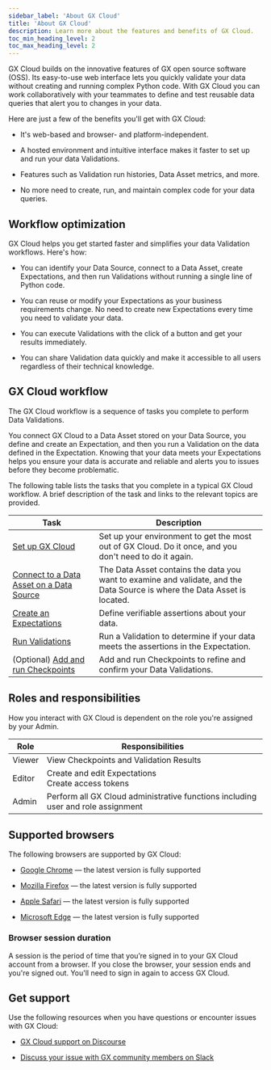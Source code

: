 ```yaml
---
sidebar_label: 'About GX Cloud'
title: 'About GX Cloud'
description: Learn more about the features and benefits of GX Cloud.
toc_min_heading_level: 2
toc_max_heading_level: 2
---
```


GX Cloud builds on the innovative features of GX open source software (OSS). Its easy-to-use web interface lets you quickly validate your data without creating and running complex Python code. With GX Cloud you can work collaboratively with your teammates to define and test reusable data queries that alert you to changes in your data.

Here are just a few of the benefits you'll get with GX Cloud: 

- It's web-based and browser- and platform-independent.

- A hosted environment and intuitive interface makes it faster to set up and run your data Validations.

- Features such as Validation run histories, Data Asset metrics, and more.

- No more need to create, run, and maintain complex code for your data queries.

## Workflow optimization

GX Cloud helps you get started faster and simplifies your data Validation workflows. Here's how:

- You can identify your Data Source, connect to a Data Asset, create Expectations, and then run Validations without running a single line of Python code. 

- You can reuse or modify your Expectations as your business requirements change. No need to create new Expectations every time you need to validate your data.

- You can execute Validations with the click of a button and get your results immediately.

- You can share Validation data quickly and make it accessible to all users regardless of their technical knowledge.

## GX Cloud workflow

The GX Cloud workflow is a sequence of tasks you complete to perform Data Validations. 

You connect GX Cloud to a Data Asset stored on your Data Source, you define and create an Expectation, and then you run a Validation on the data defined in the Expectation. Knowing that your data meets your Expectations helps you ensure your data is accurate and reliable and alerts you to issues before they become problematic.

The following table lists the tasks that you complete in a typical GX Cloud workflow. A brief description of the task and links to the relevant topics are provided.

| Task                                     | Description                                                        |
|------------------------------------------|--------------------------------------------------------------------|
|[Set up GX Cloud](/docs/cloud/set_up_gx_cloud) | Set up your environment to get the most out of GX Cloud. Do it once, and you don't need to do it again.                                    | 
| [Connect to a Data Asset on a Data Source](/docs/cloud/data_assets/manage_data_assets#create-a-data-asset) | The Data Asset contains the data you want to examine and validate, and the Data Source is where the Data Asset is located. | 
| [Create an Expectations](/docs/cloud/expectations/manage_expectations)    | Define verifiable assertions about your data.                       |  
| [Run Validations](/docs/cloud/validations/manage_validations)                          | Run a Validation to determine if your data meets the assertions in the Expectation.                       |
| (Optional) [Add and run Checkpoints](/docs/cloud/checkpoints/manage_checkpoints)       | Add and run Checkpoints to refine and confirm your Data Validations. |

## Roles and responsibilities

How you interact with GX Cloud is dependent on the role you're assigned by your Admin. 

| Role          | Responsibilities                                  |
|---------------|---------------------------------------------------|
| Viewer        | View Checkpoints and Validation Results           | 
| Editor        | Create and edit Expectations<br/>Create access tokens |
| Admin         | Perform all GX Cloud administrative functions including user and role assignment |

## Supported browsers

The following browsers are supported by GX Cloud:

- [Google Chrome](https://www.google.com/chrome/) — the latest version is fully supported

- [Mozilla Firefox](https://www.mozilla.org/en-US/firefox/) — the latest version is fully supported

- [Apple Safari](https://www.apple.com/safari/) — the latest version is fully supported

- [Microsoft Edge](https://www.microsoft.com/en-us/edge?ep=82&form=MA13KI&es=24) — the latest version is fully supported

### Browser session duration

A session is the period of time that you’re signed in to your GX Cloud account from a browser. If you close the browser, your session ends and you're signed out. You'll need to sign in again to access GX Cloud.

## Get support

Use the following resources when you have questions or encounter issues with GX Cloud:

- [GX Cloud support on Discourse](https://discourse.greatexpectations.io/c/cloud-support/17)

- [Discuss your issue with GX community members on Slack](https://greatexpectationstalk.slack.com/archives/C051D941XAL)
